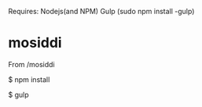 Requires:
Nodejs(and NPM)
Gulp (sudo npm install -gulp)

# mosiddi
From /mosiddi

$ npm install

$ gulp
